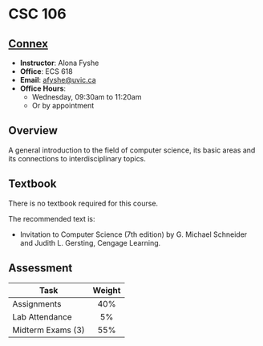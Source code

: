 # CSC 106

## [Connex](https://connex.csc.uvic.ca/portal/site/9aacf750-2e16-4abd-8072-bf2f4072dfa6/)

* __Instructor__: Alona Fyshe
* __Office__: ECS 618
* __Email__: [afyshe@uvic.ca](mailto:afyshe@uvic.ca)
* __Office Hours__:
    * Wednesday, 09:30am to 11:20am	
    * Or by appointment

## Overview

A general introduction to the field of computer science, its basic areas and its connections to interdisciplinary topics.

## Textbook

There is no textbook required for this course. 

The recommended text is: 
* Invitation to Computer Science (7th edition) by G. Michael Schneider and Judith L. Gersting, Cengage Learning.


## Assessment

| Task                | Weight |
|---------------------|:------:|
| Assignments         |   40%  |
| Lab Attendance      |   5%   |
| Midterm Exams (3)   |   55%  |
